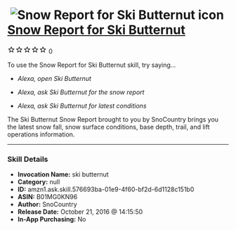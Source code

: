 # &nbsp;<img src="skill_icon" alt="Snow Report for Ski Butternut icon" width="36"> [Snow Report for Ski Butternut](http://alexa.amazon.com/#skills/amzn1.ask.skill.576693ba-01e9-4f60-bf2d-6d1128c151b0)
![0 stars](../../images/ic_star_border_black_18dp_1x.png)![0 stars](../../images/ic_star_border_black_18dp_1x.png)![0 stars](../../images/ic_star_border_black_18dp_1x.png)![0 stars](../../images/ic_star_border_black_18dp_1x.png)![0 stars](../../images/ic_star_border_black_18dp_1x.png) 0

To use the Snow Report for Ski Butternut skill, try saying...

* *Alexa, open Ski Butternut*

* *Alexa, ask Ski Butternut for the snow report*

* *Alexa, ask Ski Butternut for latest conditions*

The Ski Butternut Snow Report brought to you by SnoCountry brings you the latest snow fall, snow surface conditions,  base depth, trail, and lift operations information.

***

### Skill Details

* **Invocation Name:** ski butternut
* **Category:** null
* **ID:** amzn1.ask.skill.576693ba-01e9-4f60-bf2d-6d1128c151b0
* **ASIN:** B01MG0KN96
* **Author:** SnoCountry
* **Release Date:** October 21, 2016 @ 14:15:50
* **In-App Purchasing:** No
